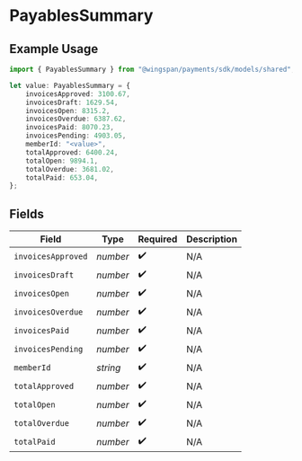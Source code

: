 # PayablesSummary

## Example Usage

```typescript
import { PayablesSummary } from "@wingspan/payments/sdk/models/shared";

let value: PayablesSummary = {
    invoicesApproved: 3100.67,
    invoicesDraft: 1629.54,
    invoicesOpen: 8315.2,
    invoicesOverdue: 6387.62,
    invoicesPaid: 8070.23,
    invoicesPending: 4903.05,
    memberId: "<value>",
    totalApproved: 6400.24,
    totalOpen: 9894.1,
    totalOverdue: 3681.02,
    totalPaid: 653.04,
};
```

## Fields

| Field              | Type               | Required           | Description        |
| ------------------ | ------------------ | ------------------ | ------------------ |
| `invoicesApproved` | *number*           | :heavy_check_mark: | N/A                |
| `invoicesDraft`    | *number*           | :heavy_check_mark: | N/A                |
| `invoicesOpen`     | *number*           | :heavy_check_mark: | N/A                |
| `invoicesOverdue`  | *number*           | :heavy_check_mark: | N/A                |
| `invoicesPaid`     | *number*           | :heavy_check_mark: | N/A                |
| `invoicesPending`  | *number*           | :heavy_check_mark: | N/A                |
| `memberId`         | *string*           | :heavy_check_mark: | N/A                |
| `totalApproved`    | *number*           | :heavy_check_mark: | N/A                |
| `totalOpen`        | *number*           | :heavy_check_mark: | N/A                |
| `totalOverdue`     | *number*           | :heavy_check_mark: | N/A                |
| `totalPaid`        | *number*           | :heavy_check_mark: | N/A                |